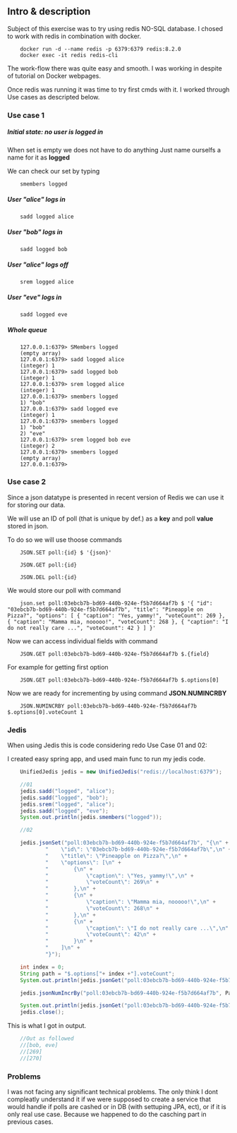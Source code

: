 ## Intro & description

Subject of this exercise was to try using redis NO-SQL database.
I chosed to work with redis in combination with docker. 

```
    docker run -d --name redis -p 6379:6379 redis:8.2.0
    docker exec -it redis redis-cli
```

The work-flow there was quite easy and smooth. I was working 
in despite of tutorial on Docker webpages.

Once redis was running it was time to try first cmds with it.
I worked through Use cases as descripted below.

### Use case 1

##### Initial state: no user is logged in

When set is empty we does not have to do anything
Just name ourselfs a name for it as **logged**

We can check our set by typing 

```redis
    smembers logged
```

##### User "alice" logs in

```redis
    sadd logged alice
```

##### User "bob" logs in

```redis
    sadd logged bob
```

##### User "alice" logs off

```redis
    srem logged alice
```

##### User "eve" logs in

```redis
    sadd logged eve
```

##### Whole queue

```
    127.0.0.1:6379> SMembers logged
    (empty array)
    127.0.0.1:6379> sadd logged alice
    (integer) 1
    127.0.0.1:6379> sadd logged bob
    (integer) 1
    127.0.0.1:6379> srem logged alice
    (integer) 1
    127.0.0.1:6379> smembers logged
    1) "bob"
    127.0.0.1:6379> sadd logged eve
    (integer) 1
    127.0.0.1:6379> smembers logged
    1) "bob"
    2) "eve"
    127.0.0.1:6379> srem logged bob eve
    (integer) 2
    127.0.0.1:6379> smembers logged
    (empty array)
    127.0.0.1:6379>
```

### Use case 2

Since a json datatype is presented in recent version of Redis we can use
it for storing our data.

We will use an ID of poll (that is unique by def.) as a **key** and poll **value** stored in json.

To do so we will use thoose commands

```
    JSON.SET poll:{id} $ '{json}'

    JSON.GET poll:{id}

    JSON.DEL poll:{id}
```

We would store our poll with command

```
    json.set poll:03ebcb7b-bd69-440b-924e-f5b7d664af7b $ '{ "id": "03ebcb7b-bd69-440b-924e-f5b7d664af7b", "title": "Pineapple on Pizza?", "options": [ { "caption": "Yes, yammy!", "voteCount": 269 }, { "caption": "Mamma mia, nooooo!", "voteCount": 268 }, { "caption": "I do not really care ...", "voteCount": 42 } ] }'
```

Now we can access individual fields with command 

```
    JSON.GET poll:03ebcb7b-bd69-440b-924e-f5b7d664af7b $.{field}
```

For example for getting first option

```
    JSON.GET poll:03ebcb7b-bd69-440b-924e-f5b7d664af7b $.options[0]
```

Now we are ready for incrementing by using command **JSON.NUMINCRBY**

```
    JSON.NUMINCRBY poll:03ebcb7b-bd69-440b-924e-f5b7d664af7b $.options[0].voteCount 1
```

### Jedis

When using Jedis this is code considering redo Use Case 01 and 02:

I created easy spring app, and used main func to run my jedis code.

```java
    UnifiedJedis jedis = new UnifiedJedis("redis://localhost:6379");

    //01
    jedis.sadd("logged", "alice");
    jedis.sadd("logged", "bob");
    jedis.srem("logged", "alice");
    jedis.sadd("logged", "eve");
    System.out.println(jedis.smembers("logged"));

    //02

    jedis.jsonSet("poll:03ebcb7b-bd69-440b-924e-f5b7d664af7b", "{\n" +
            "    \"id\": \"03ebcb7b-bd69-440b-924e-f5b7d664af7b\",\n" +
            "    \"title\": \"Pineapple on Pizza?\",\n" +
            "    \"options\": [\n" +
            "        {\n" +
            "            \"caption\": \"Yes, yammy!\",\n" +
            "            \"voteCount\": 269\n" +
            "        },\n" +
            "        {\n" +
            "            \"caption\": \"Mamma mia, nooooo!\",\n" +
            "            \"voteCount\": 268\n" +
            "        },\n" +
            "        {\n" +
            "            \"caption\": \"I do not really care ...\",\n" +
            "            \"voteCount\": 42\n" +
            "        }\n" +
            "    ]\n" +
            "}");

    int index = 0;
    String path = "$.options["+ index +"].voteCount";
    System.out.println(jedis.jsonGet("poll:03ebcb7b-bd69-440b-924e-f5b7d664af7b", Path2.of(path)));

    jedis.jsonNumIncrBy("poll:03ebcb7b-bd69-440b-924e-f5b7d664af7b", Path2.of(path), 1);

    System.out.println(jedis.jsonGet("poll:03ebcb7b-bd69-440b-924e-f5b7d664af7b", Path2.of(path)));
    jedis.close();
```

This is what I got in output.

```java
    //Out as followed
    //[bob, eve]
    //[269]
    //[270]
```

### Problems

I was not facing any significant technical problems. The only think
I dont compleatly understand it if we were supposed to create a service
that would handle if polls are cashed or in DB (with settuping JPA, ect), 
or if it is only real use case. Because we happened to do the casching part
in previous cases.


